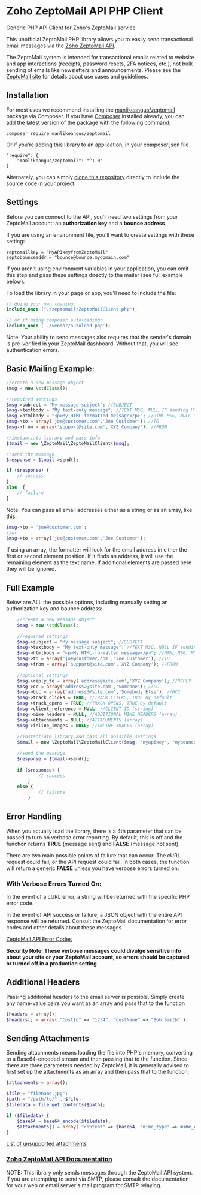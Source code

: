 # Zoho ZeptoMail API PHP Client

Generic PHP API Client for Zoho's ZeptoMail service

This unofficial ZeptoMail PHP library allows you to easily send transactional email messages via the [Zoho ZeptoMail API](https://www.zoho.com/zeptomail/). 

The ZeptoMail system is intended for transactional emails related to website and app interactions (receipts, password resets, 2FA notices, etc.), not bulk sending of emails like newsletters and announcements. 
Please see the [ZeptoMail site](https://www.zoho.com/zeptomail/) for details about use cases and guidelines.

## Installation

For most uses we recommend installing the [manlikeangus/zeptomail](https://packagist.org/packages/manlikeangus/zeptomail) package via Composer. If you have [Composer](https://getcomposer.org) installed already, you can add the latest version of the package with the following command:

```
composer require manlikeangus/zeptomail
```

Or if you're adding this library to an application, in your composer.json file

```
"require": {
    "manlikeangus/zeptomail": "^1.0"
}
```

Alternately, you can simply [clone this repository](https://github.com/manlikeangus/zeptomail.git) directly to include the source code in your project.

## Settings

Before you can connect to the API, you'll need two settings from your ZeptoMail account: an **authorization key** and a **bounce address**

If you are using an environment file, you'll want to create settings with these setting:

```
zeptomailkey = "MyAPIkeyfromZeptoMail"
zeptobounceaddr = "bounce@bounce.mydomain.com"
```

If you aren't using environment variables in your application, you can omit this step and pass these settings directly to the mailer (see full example below).

To load the library in your page or app, you'll need to include the file:

```PHP 
// doing your own loading:
include_once ("./zeptomail/ZeptoMailClient.php");

// or if using composer autoloading: 
include_once ('./vendor/autoload.php'); 
```

Note: Your ability to send messages also requires that the sender's domain is pre-verified in your ZeptoMail dashboard. Without that, you will see authentication errors.


## Basic Mailing Example:

```PHP 
//create a new message object
$msg = new \stdClass();

//required settings
$msg->subject = "My message subject"; //SUBJECT
$msg->textbody = "My text-only message"; //TEXT MSG, NULL IF sending HTML
$msg->htmlbody = "<p>My HTML-formatted message</p>"; //HTML MSG, NULL if sending TEXT
$msg->to = array('joe@customer.com','Joe Customer'); //TO
$msg->from = array('support@site.com','XYZ Company'); //FROM

//instantiate library and pass info
$tmail = new \ZeptoMail\ZeptoMailClient($msg);

//send the message
$response = $tmail->send();

if ($response) {
    // success
} 
else  {
    // failure
}
```

Note: You can pass all email addresses either as a string or as an array, like this:

```PHP 
$msg->to = 'joe@customer.com'; 
//or
$msg->to = array('joe@customer.com','Joe Customer');
```
If using an array, the formatter will look for the email address in either the first or second element position. If it finds an address, it will use the remaining element as the text name. If additional elements are passed here they will be ignored.

## Full Example

Below are ALL the possible options, including manually setting an authorization key and bounce address:

```PHP 
	//create a new message object
	$msg = new \stdClass();
	
	//required settings
	$msg->subject = "My message subject"; //SUBJECT
	$msg->textbody = "My text-only message"; //TEXT MSG, NULL IF sending HTML
	$msg->htmlbody = "<p>My HTML-formatted message</p>"; //HTML MSG, NULL if sending TEXT
	$msg->to = array('joe@customer.com','Joe Customer'); //TO
	$msg->from = array('support@site.com','XYZ Company'); //FROM
	
	//optional settings
	$msg->reply_to = array('address@site.com','XYZ Company'); //REPLY TO
	$msg->cc = array('address2@site.com','Someone'); //CC
	$msg->bcc = array('address3@site.com','Somebody Else'); //BCC
	$msg->track_clicks = TRUE; //TRACK CLICKS, TRUE by default
	$msg->track_opens = TRUE; //TRACK OPENS, TRUE by default
	$msg->client_reference = NULL; //CLIENT ID (string)
	$msg->mime_headers = NULL; //ADDITIONAL MIME HEADERS (array)
	$msg->attachments = NULL; //ATTACHMENTS (array)
	$msg->inline_images = NULL; //INLINE IMAGES (array)
	
	//instantiate library and pass all possible settings
	$tmail = new \ZeptoMail\ZeptoMailClient($msg, "myapikey", "mybounce@address.com", TRUE);
	
	//send the message
	$response = $tmail->send();
			
	if ($response) {
            // success
        } 
	else {
            // failure
        }
```

## Error Handling

When you actually load the library, there is a 4th parameter that can be passed to turn on verbose error reporting. By default, this is off and the function returns **TRUE** (message sent) and **FALSE** (message not sent).

There are two main possible points of failure that can occur: The cURL request could fail, or the API request could fail. In both cases, the function will return a generic **FALSE** unless you have verbose errors turned on. 

### With Verbose Errors Turned On:

In the event of a cURL error, a string will be returned with the specific PHP error code.

In the event of API success or failure, a JSON object with the entire API response will be returned. Consult the ZeptoMail documentation for error codes and other details about these messages.

[ZeptoMail API Error Codes](https://www.zoho.com/zeptomail/help/api/error-codes.html)

**Security Note: These verbose messages could divulge sensitive info about your site or your ZeptoMail account, so errors should be captured or turned off in a production setting**.

## Additional Headers

Passing additional headers to the email server is possible. Simply create any name-value pairs you want as an array and pass that to the function

```PHP 
$headers = array();
$headers[] = array( "CustId" => "1234", "CustName" => "Bob Smith" );
```

## Sending Attachments

Sending attachments means loading the file into PHP's memory, converting to a Base64-encoded stream and then passing that to the function. Since there are three parameters needed by ZeptoMail, it is generally advised to first set up the attachments as an array and then pass that to the function:

```PHP 
$attachments = array();

$file = "filename.jpg";
$path = "/path/to/" . $file;
$filedata = file_get_contents($path);

if ($filedata) {
    $base64 = base64_encode($filedata);
    $attachments[] = array( "content" => $base64, "mime_type" => mime_content_type($path), "name" => $file );
}
```

[List of unsupported attachments](https://www.zoho.com/zeptomail/help/file-cache.html#alink-un-sup-for)


### [Zoho ZeptoMail API Documentation](https://www.zoho.com/zeptomail/help/introduction.html)

NOTE: This library only sends messages through the ZeptoMail API system. If you are attempting to send via SMTP, please consult the documentation for your web or email server's mail program for SMTP relaying.
